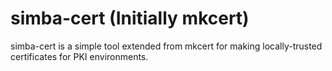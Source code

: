 # simba-cert (Initially mkcert)

simba-cert is a simple tool extended from mkcert for making locally-trusted certificates for PKI environments.

